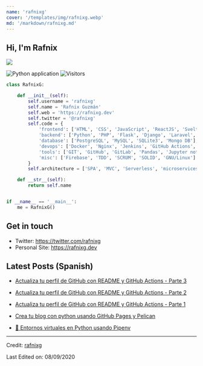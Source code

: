 ```yaml
---
name: 'rafnixg'
cover: '/templates/img/rafnixg.webp'
md: '/markdown/rafnixg.md'
---
```



## Hi, I'm Rafnix
![](https://raw.githubusercontent.com/rafnixg/rafnixg/master/rafnix_header.jpeg)

![Python application](https://github.com/rafnixg/rafnixg/workflows/Python%20application/badge.svg?branch=master&event=schedule) ![Visitors](https://visitor-badge.laobi.icu/badge?page_id=rafnixg.rafnixg)

```python
class RafnixG:

    def __init__(self):
        self.username = 'rafnixg'
        self.name = 'Rafnix Guzmán'
        self.web = 'https://rafnixg.dev'
        self.twitter = '@rafnixg'
        self.code = {
            'frontend': ['HTML', 'CSS', 'JavaScript', 'ReactJS', 'Svelte', 'Boostrap', 'TailWind'],
            'backend': ['Python', 'PHP', 'Flask', 'Django', 'Laravel', 'NodeJS', 'Odoo'],
            'database': ['PostgreSQL', 'MySQL', 'SQLite3', 'Mongo DB'],
            'devops': ['Docker', 'Nginx', 'Jenkins', 'GitHub Actions', 'AWS', 'Heroku'],
            'tools': ['GIT', 'GitHub', 'GitLab', 'Pandas', 'Jupyter notebook', 'SQLAlchemy', 'Redis', 'Celery'],
            'misc': ['Firebase', 'TDD', 'SCRUM', 'SOLID', 'GNU/Linux']
        }
        self.architecture = ['SPA', 'MVC', 'Serverless', 'microservices']

    def __str__(self):
        return self.name


if __name__ == '__main__':
    me = RafnixG()


```
## Get in touch

- Twitter: https://twitter.com/rafnixg
- Personal Site: https://rafnixg.dev

## Latest Posts (Spanish)


- [Actualiza tu perfil de GitHub con README y GitHub Actions - Parte 3](http://rafnixg.dev/actualiza-tu-perfil-de-github-con-readme-y-github-actions-part-3/)

- [Actualiza tu perfil de GitHub con README y GitHub Actions - Parte 2](http://rafnixg.dev/actualiza-tu-perfil-de-github-con-readme-y-github-actions-part-2/)

- [Actualiza tu perfil de GitHub con README y GitHub Actions - Parte 1](http://rafnixg.dev/actualiza-tu-perfil-de-github-con-readme-y-github-actions-part-1/)

- [Crea tu blog con python usando GitHub Pages y Pelican](http://rafnixg.dev/crea-tu-blog-con-python-usando-github-pages-y-pelican/)

- [🐍 Entornos virtuales en Python usando Pipenv](http://rafnixg.dev/entornos-virtuales-en-python-usando-pipenv/)

----
Credit: [rafnixg](https://github.com/rafnixg)

Last Edited on: 08/09/2020